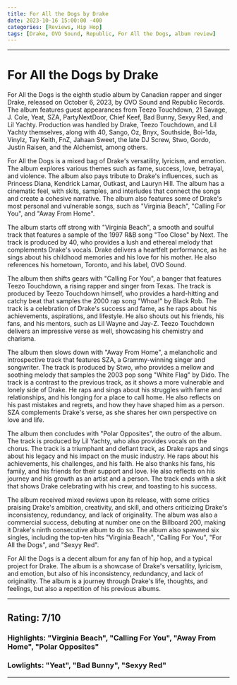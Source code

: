 ```yaml
---
title: For All the Dogs by Drake
date: 2023-10-16 15:00:00 -400
categories: [Reviews, Hip Hop]
tags: [Drake, OVO Sound, Republic, For All the Dogs, album review]
---
```


---

# For All the Dogs by Drake

For All the Dogs is the eighth studio album by Canadian rapper and singer Drake, released on October 6, 2023, by OVO Sound and Republic Records. The album features guest appearances from Teezo Touchdown, 21 Savage, J. Cole, Yeat, SZA, PartyNextDoor, Chief Keef, Bad Bunny, Sexyy Red, and Lil Yachty. Production was handled by Drake, Teezo Touchdown, and Lil Yachty themselves, along with 40, Sango, Oz, Bnyx, Southside, Boi-1da, Vinylz, Tay Keith, FnZ, Jahaan Sweet, the late DJ Screw, Stwo, Gordo, Justin Raisen, and the Alchemist, among others.

For All the Dogs is a mixed bag of Drake's versatility, lyricism, and emotion. The album explores various themes such as fame, success, love, betrayal, and violence. The album also pays tribute to Drake's influences, such as Princess Diana, Kendrick Lamar, Outkast, and Lauryn Hill. The album has a cinematic feel, with skits, samples, and interludes that connect the songs and create a cohesive narrative. The album also features some of Drake's most personal and vulnerable songs, such as "Virginia Beach", "Calling For You", and "Away From Home".

The album starts off strong with "Virginia Beach", a smooth and soulful track that features a sample of the 1997 R&B song "Too Close" by Next. The track is produced by 40, who provides a lush and ethereal melody that complements Drake's vocals. Drake delivers a heartfelt performance, as he sings about his childhood memories and his love for his mother. He also references his hometown, Toronto, and his label, OVO Sound.

The album then shifts gears with "Calling For You", a banger that features Teezo Touchdown, a rising rapper and singer from Texas. The track is produced by Teezo Touchdown himself, who provides a hard-hitting and catchy beat that samples the 2000 rap song "Whoa!" by Black Rob. The track is a celebration of Drake's success and fame, as he raps about his achievements, aspirations, and lifestyle. He also shouts out his friends, his fans, and his mentors, such as Lil Wayne and Jay-Z. Teezo Touchdown delivers an impressive verse as well, showcasing his chemistry and charisma.

The album then slows down with "Away From Home", a melancholic and introspective track that features SZA, a Grammy-winning singer and songwriter. The track is produced by Stwo, who provides a mellow and soothing melody that samples the 2003 pop song "White Flag" by Dido. The track is a contrast to the previous track, as it shows a more vulnerable and lonely side of Drake. He raps and sings about his struggles with fame and relationships, and his longing for a place to call home. He also reflects on his past mistakes and regrets, and how they have shaped him as a person. SZA complements Drake's verse, as she shares her own perspective on love and life.

The album then concludes with "Polar Opposites", the outro of the album. The track is produced by Lil Yachty, who also provides vocals on the chorus. The track is a triumphant and defiant track, as Drake raps and sings about his legacy and his impact on the music industry. He raps about his achievements, his challenges, and his faith. He also thanks his fans, his family, and his friends for their support and love. He also reflects on his journey and his growth as an artist and a person. The track ends with a skit that shows Drake celebrating with his crew, and toasting to his success.

The album received mixed reviews upon its release, with some critics praising Drake's ambition, creativity, and skill, and others criticizing Drake's inconsistency, redundancy, and lack of originality. The album was also a commercial success, debuting at number one on the Billboard 200, making it Drake's ninth consecutive album to do so. The album also spawned six singles, including the top-ten hits "Virginia Beach", "Calling For You", "For All the Dogs", and "Sexyy Red".

For All the Dogs is a decent album for any fan of hip hop, and a typical project for Drake. The album is a showcase of Drake's versatility, lyricism, and emotion, but also of his inconsistency, redundancy, and lack of originality. The album is a journey through Drake's life, thoughts, and feelings, but also a repetition of his previous albums.

---

## Rating: 7/10

### Highlights: "Virginia Beach", "Calling For You", "Away From Home", "Polar Opposites"

### Lowlights: "Yeat", "Bad Bunny", "Sexyy Red"

---
